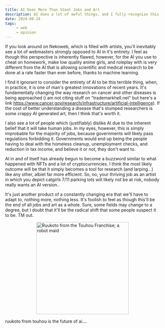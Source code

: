 ```yaml
---
title: AI Does More Than Steal Jobs and Art
description: AI does a lot of awful things, and I fully recognize this, but I also feel as though many people are under a false premonition as to what AI can/will be able to do. This article is basically just my thoughts on AI as a whole, and why I think it does have a lot of valid use cases in medical/science research.
date: 2024-08-24
tags: 
     - web
     - opinion
---
```


If you look around on Nekoweb, which is filled with artists, you'll inevitably see a lot of webmasters strongly opposed to AI in it's entirety. I feel as though this perspective is inherently flawed, however, for the AI you use to cheat on homework, make low quality anime girls, and roleplay with is very different from the AI that is allowing scientific and medical research to be done at a rate faster than ever before, thanks to machine learning.

I find it ignorant to consider the entirety of AI to be this terrible thing, when, in practice, it is one of man's greatest innovations of recent years. It's fundamentally changing the way research on cancer and other diseases is being approached (i am not citing stuff on "trademarkhell.net" but here's a link https://www.cancer.gov/research/infrastructure/artificial-intelligence). If the cost of better understanding a disease that's stumped researchers is some crappy AI generated art, then I think that's worth it.

I also see a lot of people which (justifiably) dislike AI due to the inherent belief that it will take human jobs. In my eyes, however, this is simply improbable for the majority of jobs, because governments will likely pass regulations forbidding it. Governments would end up being the people having to deal with the homeless cleanup, unemployment checks, and reduction in tax income, and believe it or not, they don't want to. 

AI in and of itself has already begun to become a buzzword similar to what happened with NFTs and a lot of cryptocurrencies. I think the most likely outcome will be that it simply becomes a tool for research (and larping...) like any other, albiet far more efficient. So, no, your thriving job as an artist in which you depict catgirls 7/11 parking lots will likely not be at risk, nobody really wants an AI version.. 

It's just another product of a constantly changing era that we'll have to adapt to, nothing more, nothing less. It's foolish to feel as though this'll be the end of all jobs and art as a whole. Sure, some fields may change to a degree, but I doubt that it'll be the radical shift that some people suspect it to be. TM out.


<img src="/img/ruukoto.png" alt=" Ruukoto from the Touhou Franchise; a robot maid " height=300px style="display: block; margin: 0 auto"/> 

ruukoto from touhou is the future of ai....

